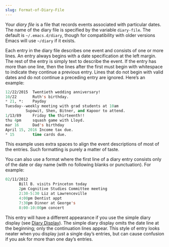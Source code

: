 ```yaml
---
slug: Format-of-Diary-File
---
```


Your *diary file* is a file that records events associated with particular dates. The name of the diary file is specified by the variable `diary-file`. The default is `~/.emacs.d/diary`, though for compatibility with older versions Emacs will use `~/diary` if it exists.

Each entry in the diary file describes one event and consists of one or more lines. An entry always begins with a date specification at the left margin. The rest of the entry is simply text to describe the event. If the entry has more than one line, then the lines after the first must begin with whitespace to indicate they continue a previous entry. Lines that do not begin with valid dates and do not continue a preceding entry are ignored. Here’s an example:

```lisp
12/22/2015  Twentieth wedding anniversary!
10/22       Ruth's birthday.
* 21, *:    Payday
Tuesday--weekly meeting with grad students at 10am
         Supowit, Shen, Bitner, and Kapoor to attend.
1/13/89     Friday the thirteenth!!
thu 4pm     squash game with Lloyd.
mar 16      Dad's birthday
April 15, 2016 Income tax due.
* 15        time cards due.
```

This example uses extra spaces to align the event descriptions of most of the entries. Such formatting is purely a matter of taste.

You can also use a format where the first line of a diary entry consists only of the date or day name (with no following blanks or punctuation). For example:

```lisp
02/11/2012
      Bill B. visits Princeton today
      2pm Cognitive Studies Committee meeting
      2:30-5:30 Liz at Lawrenceville
      4:00pm Dentist appt
      7:30pm Dinner at George's
      8:00-10:00pm concert
```

This entry will have a different appearance if you use the simple diary display (see [Diary Display](Diary-Display)). The simple diary display omits the date line at the beginning; only the continuation lines appear. This style of entry looks neater when you display just a single day’s entries, but can cause confusion if you ask for more than one day’s entries.
